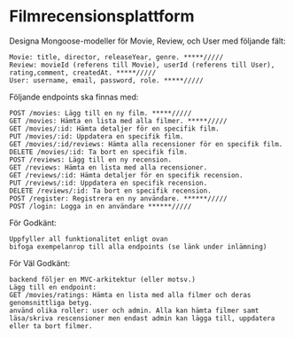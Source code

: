 # Filmrecensionsplattform

Designa Mongoose-modeller för Movie, Review, och User med följande fält:

    Movie: title, director, releaseYear, genre. *****/////
    Review: movieId (referens till Movie), userId (referens till User), rating,comment, createdAt. *****/////
    User: username, email, password, role. *****/////

Följande endpoints ska finnas med:

    POST /movies: Lägg till en ny film. *****/////
    GET /movies: Hämta en lista med alla filmer. *****/////
    GET /movies/:id: Hämta detaljer för en specifik film.
    PUT /movies/:id: Uppdatera en specifik film.
    GET /movies/:id/reviews: Hämta alla recensioner för en specifik film.
    DELETE /movies/:id: Ta bort en specifik film.
    POST /reviews: Lägg till en ny recension.
    GET /reviews: Hämta en lista med alla recensioner.
    GET /reviews/:id: Hämta detaljer för en specifik recension.
    PUT /reviews/:id: Uppdatera en specifik recension.
    DELETE /reviews/:id: Ta bort en specifik recension.
    POST /register: Registrera en ny användare. ******/////
    POST /login: Logga in en användare ******/////

För Godkänt:

    Uppfyller all funktionalitet enligt ovan
    bifoga exempelanrop till alla endpoints (se länk under inlämning)

För Väl Godkänt:

    backend följer en MVC-arkitektur (eller motsv.)
    Lägg till en endpoint:
    GET /movies/ratings: Hämta en lista med alla filmer och deras genomsnittliga betyg.
    använd olika roller: user och admin. Alla kan hämta filmer samt läsa/skriva rescensioner men endast admin kan lägga till, uppdatera eller ta bort filmer.
